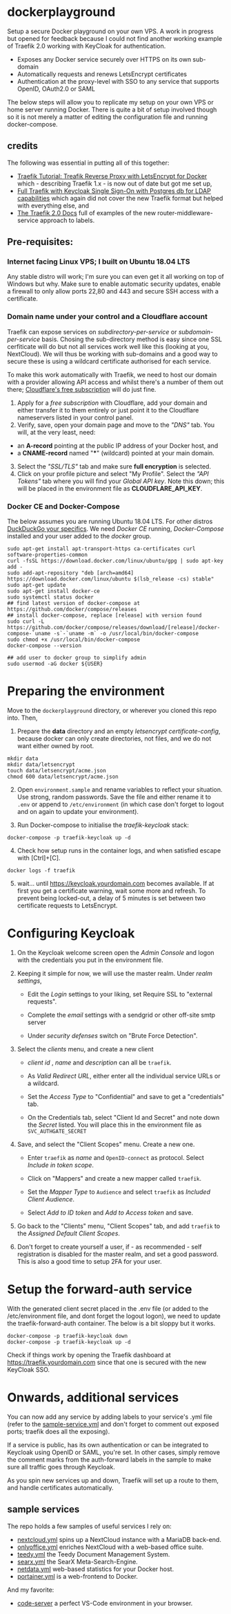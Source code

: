 # dockerplayground
Setup a secure Docker playground on your own VPS. A work in progress but opened for feedback because I could not find another working example of Traefik 2.0 working with KeyCloak for authentication.

- Exposes any Docker service securely over HTTPS on its own sub-domain
- Automatically requests and renews LetsEncrypt certificates
- Authentication at the proxy-level with SSO to any service that supports OpenID, OAuth2.0 or SAML

The below steps will allow you to replicate my setup on your own VPS or home server running Docker. There is quite a bit of setup involved though so it is not merely a matter of editing the configuration file and running docker-compose.

## credits
The following was essential in putting all of this together:
- [Traefik Tutorial: Treafik Reverse Proxy with LetsEncrypt for Docker](https://www.smarthomebeginner.com/traefik-reverse-proxy-tutorial-for-docker/) which - describing Traefik 1.x - is now out of date but got me set up,
- [Full Traefik with Keycloak Single Sign-On with Postgres db for LDAP capabilities](https://dockerquestions.com/2019/07/10/full-traefik-with-keycloak-single-sign-on-with-postgres-db-for-ldap-capabilities/) which again did not cover the new Traefik format but helped with everything else, and
- [The Traefik 2.0 Docs](https://docs.traefik.io/) full of examples of the new router-middleware-service approach to labels.

## Pre-requisites:
### Internet facing Linux VPS; I built on Ubuntu 18.04 LTS
Any stable distro will work; I'm sure you can even get it all working on top of Windows but why.
Make sure to enable automatic security updates, enable a firewall to only allow ports 22,80 and 443 and secure SSH access with a certificate.

### Domain name under your control and a Cloudflare account
Traefik can expose services on *subdirectory-per-service* or *subdomain-per-service* basis. Chosing the sub-directory method is easy since one SSL cerfiticate will do but not all services work well like this (looking at you, NextCloud). We will thus be working with sub-domains and a good way to secure these is using a wildcard certificate authorised for each service.

To make this work automatically with Traefik, we need to host our domain with a provider allowing API access and whilst there's a number of them out there; [Cloudflare's free subscription](https://dash.cloudflare.com/sign-up?pt=f&utm_referrer=https://www.cloudflare.com/) will do just fine.

1. Apply for a *free subscription* with Cloudflare, add your domain and either transfer it to them entirely or just point it to the Cloudflare nameservers listed in your control panel.
2. Verify, save, open your domain page and move to the *"DNS"* tab. You will, at the very least, need:
- an **A-record** pointing at the public IP address of your Docker host, and 
- a **CNAME-record** named "**\***" (wildcard) pointed at your main domain. 
3. Select the *"SSL/TLS"* tab and make sure **full encryption** is selected.
4. Click on your profile picture and select "My Profile". Select the *"API Tokens"* tab where you will find your *Global API key*. Note this down; this will be placed in the environment file as **CLOUDFLARE_API_KEY**. 

### Docker CE and Docker-Compose
The below assumes you are running Ubuntu 18.04 LTS. For other distros [DuckDuckGo your specifics](https://duckduckgo.com/?q=setup+docker+and+docker-compose&t=h_&ia=web). We need *Docker CE* running, *Docker-Compose* installed and your user added to the *docker* group.
```
sudo apt-get install apt-transport-https ca-certificates curl software-properties-common
curl -fsSL https://download.docker.com/linux/ubuntu/gpg | sudo apt-key add -
sudo add-apt-repository "deb [arch=amd64] https://download.docker.com/linux/ubuntu $(lsb_release -cs) stable"
sudo apt-get update
sudo apt-get install docker-ce
sudo systemctl status docker
## find latest version of docker-compose at https://github.com/docker/compose/releases
## install docker-compose, replace [release] with version found
sudo curl -L https://github.com/docker/compose/releases/download/[release]/docker-compose-`uname -s`-`uname -m` -o /usr/local/bin/docker-compose
sudo chmod +x /usr/local/bin/docker-compose
docker-compose --version

## add user to docker group to simplify admin
sudo usermod -aG docker ${USER}
```

# Preparing the environment
Move to the `dockerplayground` directory, or wherever you cloned this repo into. Then,

1. Prepare the **data** directory and an empty *letsencrypt certificate-config*, because docker can only create directories, not files, and we do not want either owned by root.
```
mkdir data
mkdir data/letsencrypt
touch data/letsencrypt/acme.json
chmod 600 data/letsencrypt/acme.json
```

2. Open `environment.sample` and rename variables to reflect your situation. Use strong, random passwords. Save the file and either rename it to `.env` or append to `/etc/environment` (in which case don't forget to logout and on again to update your environment).

3. Run Docker-compose to initialise the *traefik-keycloak* stack:
```
docker-compose -p traefik-keycloak up -d
```
4. Check how setup runs in the container logs, and when satisfied escape with \[Ctrl]+\[C].
```
docker logs -f traefik
```
5. wait... until https://keycloak.yourdomain.com becomes available. If at first you get a certificate warning, wait some more and refresh. To prevent being locked-out, a delay of 5 minutes is set between two certificate requests to LetsEncrypt.

# Configuring Keycloak

1. On the Keycloak welcome screen open the *Admin Console* and logon with the credentials you put in the environment file.

2. Keeping it simple for now, we will use the master realm. Under *realm settings*, 

   * Edit the *Login* settings to your liking, set Require SSL to "external requests".

   * Complete the *email* settings with a sendgrid or other off-site smtp server

   * Under *security defenses* switch on "Brute Force Detection".

3. Select the *clients* menu, and create a new client

   * *client id* , *name* and *description* can all be `traefik`.

   * As *Valid Redirect URL*, either enter all the individual service URLs or a wildcard. 

   * Set the *Access Type* to "Confidential" and save to get a "credentials" tab.

   * On the Credentials tab, select "Client Id and Secret" and note down the *Secret* listed. You will place this in the environment file as `SVC_AUTHGATE_SECRET`

4. Save, and select the "Client Scopes" menu. Create a new one.

   * Enter `traefik` as *name* and `OpenID-connect` as protocol. Select *Include in token scope*.

   * Click on "Mappers" and create a new mapper called `traefik`.

   * Set the *Mapper Type* to `Audience` and select `traefik` as *Included Client Audience*.

   * Select *Add to ID token* and *Add to Access token* and save.

5. Go back to the "Clients" menu, "Client Scopes" tab, and add `traefik` to the *Assigned Default Client Scopes*.

6. Don't forget to create yourself a user, if - as recommended - self registration is disabled for the master realm, and set a good password. This is also a good time to setup 2FA for your user.

# Setup the forward-auth service

With the generated client secret placed in the .env file (or added to the /etc/environment file, and dont forget the logout logon), we need to update the traefik-forward-auth container. The below is a bit sloppy but it works.
```
docker-compose -p traefik-keycloak down
docker-compose -p traefik-keycloak up -d
```

Check if things work by opening the Traefik dashboard at https://traefik.yourdomain.com since that one is secured with the new KeyCloak SSO.

# Onwards, additional services
You can now add any service by adding labels to your service's .yml file (refer to the [sample-service.yml](https://github.com/echtniels/dockerplayground/blob/master/sample-service.yml) and don't forget to comment out exposed ports; traefik does all the exposing). 

If a service is public, has its own authentication or can be integrated to Keycloak using OpenID or SAML, you're set. In other cases, simply remove the comment marks from the auth-forward labels in the sample to make sure all traffic goes through Keycloak.

As you spin new services up and down, Traefik will set up a route to them, and handle certificates automatically.

## sample services
The repo holds a few samples of useful services I rely on:
- [nextcloud.yml](https://github.com/echtniels/dockerplayground/blob/master/nextcloud.yml) spins up a NextCloud instance with a MariaDB back-end.
- [onlyoffice.yml](https://github.com/echtniels/dockerplayground/blob/master/onlyoffice.yml) enriches NextCloud with a web-based office suite.
- [teedy.yml](https://github.com/echtniels/dockerplayground/blob/master/teedy.yml) the Teedy Document Management System.
- [searx.yml](https://github.com/echtniels/dockerplayground/blob/master/searx.yml) the SearX Meta-Search-Engine.
- [netdata.yml](https://github.com/echtniels/dockerplayground/blob/master/netdata.yml) web-based statistics for your Docker host.
- [portainer.yml](https://github.com/echtniels/dockerplayground/blob/master/portainer.yml) is a web-frontend to Docker.

And my favorite:
- [code-server](https://github.com/echtniels/dockerplayground/blob/master/code-server.yml) a perfect VS-Code environment in your browser.
